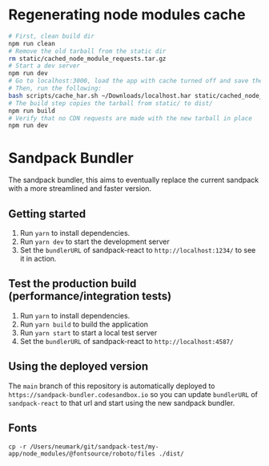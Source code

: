 # Regenerating node modules cache

```bash
# First, clean build dir
npm run clean
# Remove the old tarball from the static dir
rm static/cached_node_module_requests.tar.gz
# Start a dev server
npm run dev
# Go to localhost:3000, load the app with cache turned off and save the HAR file in the network tab.
# Then, run the following:
bash scripts/cache_har.sh ~/Downloads/localhost.har static/cached_node_module_requests.tar.gz
# The build step copies the tarball from static/ to dist/
npm run build
# Verify that no CDN requests are made with the new tarball in place
npm run dev

```

# Sandpack Bundler

The sandpack bundler, this aims to eventually replace the current sandpack with a more streamlined and faster version.

## Getting started

1. Run `yarn` to install dependencies.
2. Run `yarn dev` to start the development server
3. Set the `bundlerURL` of sandpack-react to `http://localhost:1234/` to see it in action.

## Test the production build (performance/integration tests)

1. Run `yarn` to install dependencies.
2. Run `yarn build` to build the application
3. Run `yarn start` to start a local test server
4. Set the `bundlerURL` of sandpack-react to `http://localhost:4587/`

## Using the deployed version

The `main` branch of this repository is automatically deployed to `https://sandpack-bundler.codesandbox.io` so you can update `bundlerURL` of `sandpack-react` to that url and start using the new sandpack bundler.

## Fonts

```
cp -r /Users/neumark/git/sandpack-test/my-app/node_modules/@fontsource/roboto/files ./dist/
```
